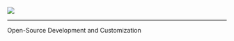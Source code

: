 ![][link]

---

Open-Source Development and Customization


[link]: https://github.com/ShitShowDevelopment/.github/assets/17615050/02d12b34-9e62-4c9b-b79e-b3a11955c00f

